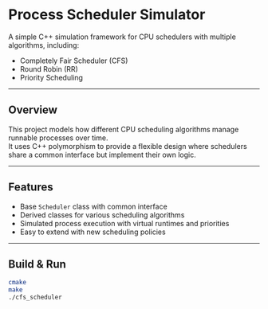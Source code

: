 # Process Scheduler Simulator

A simple C++ simulation framework for CPU schedulers with multiple algorithms, including:

- Completely Fair Scheduler (CFS)
- Round Robin (RR)
- Priority Scheduling

---

## Overview

This project models how different CPU scheduling algorithms manage runnable processes over time.  
It uses C++ polymorphism to provide a flexible design where schedulers share a common interface but implement their own logic.

---

## Features

- Base `Scheduler` class with common interface
- Derived classes for various scheduling algorithms
- Simulated process execution with virtual runtimes and priorities
- Easy to extend with new scheduling policies

---

## Build & Run

```bash
cmake
make
./cfs_scheduler
